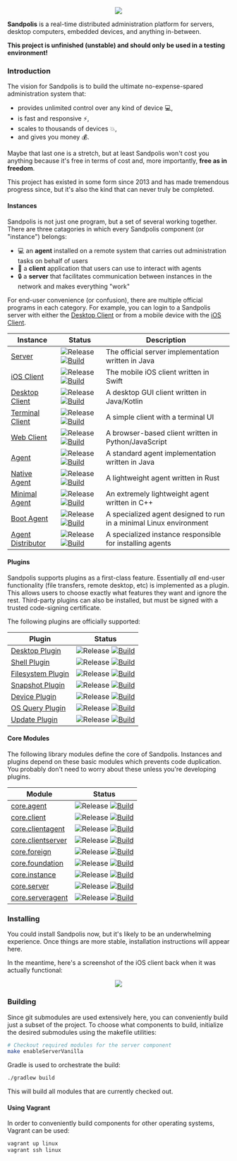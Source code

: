 <p align="center">
	<img src="https://s3.us-east-2.amazonaws.com/github.sandpolis.com/header.png" />
</p>

**Sandpolis** is a real-time distributed administration platform for servers,
desktop computers, embedded devices, and anything in-between.

**This project is unfinished (unstable) and should only be used in a testing
environment!**

### Introduction

The vision for Sandpolis is to build the ultimate no-expense-spared
administration system that:

-   provides unlimited control over any kind of device :computer:,
-   is fast and responsive :zap:,
-   scales to thousands of devices :boom:,
-   and gives you money :moneybag:.

Maybe that last one is a stretch, but at least Sandpolis won't cost you anything
because it's free in terms of cost and, more importantly, **free as in
freedom**.

This project has existed in some form since 2013 and has made tremendous
progress since, but it's also the kind that can never truly be completed.

#### Instances

Sandpolis is not just one program, but a set of several working together. There
are three catagories in which every Sandpolis component (or "instance") belongs:

-   :computer: an **agent** installed on a remote system that carries out
    administration tasks on behalf of users
-   :iphone: a **client** application that users can use to interact with agents
-   :lock: a **server** that facilitates communication between instances in the
    network and makes everything "work"

For end-user convenience (or confusion), there are multiple official programs in
each category. For example, you can login to a Sandpolis server with either the
[Desktop Client](https://github.com/sandpolis/com.sandpolis.client.lifegem) or
from a mobile device with the
[iOS Client](https://github.com/sandpolis/com.sandpolis.client.lockstone).

| Instance                                                                       | Status                                                                                                                                                                                                                                                                                                                                                         | Description                                                        |
| ------------------------------------------------------------------------------ | -------------------------------------------------------------------------------------------------------------------------------------------------------------------------------------------------------------------------------------------------------------------------------------------------------------------------------------------------------------- | ------------------------------------------------------------------ |
| [Server](https://github.com/sandpolis/com.sandpolis.server.vanilla)            | ![Release](https://img.shields.io/github/v/tag/sandpolis/com.sandpolis.server.vanilla.svg?label=release) [![Build](https://github.com/sandpolis/com.sandpolis.server.vanilla/workflows/.github/workflows/build.yml/badge.svg)](https://github.com/sandpolis/com.sandpolis.server.vanilla/actions?query=workflow%3A.github%2Fworkflows%2Fbuild.yml)             | The official server implementation written in Java                 |
| [iOS Client](https://github.com/sandpolis/com.sandpolis.client.lockstone)      | ![Release](https://img.shields.io/github/v/tag/sandpolis/com.sandpolis.client.lockstone.svg?label=release) [![Build](https://github.com/sandpolis/com.sandpolis.client.lockstone/workflows/.github/workflows/build.yml/badge.svg)](https://github.com/sandpolis/com.sandpolis.client.lockstone/actions?query=workflow%3A.github%2Fworkflows%2Fbuild.yml)       | The mobile iOS client written in Swift                             |
| [Desktop Client](https://github.com/sandpolis/com.sandpolis.client.lifegem)    | ![Release](https://img.shields.io/github/v/tag/sandpolis/com.sandpolis.client.lifegem.svg?label=release) [![Build](https://github.com/sandpolis/com.sandpolis.client.lifegem/workflows/.github/workflows/build.yml/badge.svg)](https://github.com/sandpolis/com.sandpolis.client.lifegem/actions?query=workflow%3A.github%2Fworkflows%2Fbuild.yml)             | A desktop GUI client written in Java/Kotlin                        |
| [Terminal Client](https://github.com/sandpolis/com.sandpolis.client.ascetic)   | ![Release](https://img.shields.io/github/v/tag/sandpolis/com.sandpolis.client.ascetic.svg?label=release) [![Build](https://github.com/sandpolis/com.sandpolis.client.ascetic/workflows/.github/workflows/build.yml/badge.svg)](https://github.com/sandpolis/com.sandpolis.client.ascetic/actions?query=workflow%3A.github%2Fworkflows%2Fbuild.yml)             | A simple client with a terminal UI                                 |
| [Web Client](https://github.com/sandpolis/com.sandpolis.client.brightstone)    | ![Release](https://img.shields.io/github/v/tag/sandpolis/com.sandpolis.client.brightstone.svg?label=release) [![Build](https://github.com/sandpolis/com.sandpolis.client.brightstone/workflows/.github/workflows/build.yml/badge.svg)](https://github.com/sandpolis/com.sandpolis.client.brightstone/actions?query=workflow%3A.github%2Fworkflows%2Fbuild.yml) | A browser-based client written in Python/JavaScript                |
| [Agent](https://github.com/sandpolis/com.sandpolis.agent.vanilla)              | ![Release](https://img.shields.io/github/v/tag/sandpolis/com.sandpolis.agent.vanilla.svg?label=release) [![Build](https://github.com/sandpolis/com.sandpolis.agent.vanilla/workflows/.github/workflows/build.yml/badge.svg)](https://github.com/sandpolis/com.sandpolis.agent.vanilla/actions?query=workflow%3A.github%2Fworkflows%2Fbuild.yml)                | A standard agent implementation written in Java                    |
| [Native Agent](https://github.com/sandpolis/com.sandpolis.agent.micro)         | ![Release](https://img.shields.io/github/v/tag/sandpolis/com.sandpolis.agent.micro.svg?label=release) [![Build](https://github.com/sandpolis/com.sandpolis.agent.micro/workflows/.github/workflows/build.yml/badge.svg)](https://github.com/sandpolis/com.sandpolis.agent.micro/actions?query=workflow%3A.github%2Fworkflows%2Fbuild.yml)                      | A lightweight agent written in Rust                                |
| [Minimal Agent](https://github.com/sandpolis/com.sandpolis.agent.nano)         | ![Release](https://img.shields.io/github/v/tag/sandpolis/com.sandpolis.agent.nano.svg?label=release) [![Build](https://github.com/sandpolis/com.sandpolis.agent.nano/workflows/.github/workflows/build.yml/badge.svg)](https://github.com/sandpolis/com.sandpolis.agent.nano/actions?query=workflow%3A.github%2Fworkflows%2Fbuild.yml)                         | An extremely lightweight agent written in C++                      |
| [Boot Agent](https://github.com/sandpolis/com.sandpolis.agent.boot)            | ![Release](https://img.shields.io/github/v/tag/sandpolis/com.sandpolis.agent.boot.svg?label=release) [![Build](https://github.com/sandpolis/com.sandpolis.agent.boot/workflows/.github/workflows/build.yml/badge.svg)](https://github.com/sandpolis/com.sandpolis.agent.boot/actions?query=workflow%3A.github%2Fworkflows%2Fbuild.yml)                         | A specialized agent designed to run in a minimal Linux environment |
| [Agent Distributor](https://github.com/sandpolis/com.sandpolis.distagent.rust) | ![Release](https://img.shields.io/github/v/tag/sandpolis/com.sandpolis.distagent.rust.svg?label=release) [![Build](https://github.com/sandpolis/com.sandpolis.distagent.rust/workflows/.github/workflows/build.yml/badge.svg)](https://github.com/sandpolis/com.sandpolis.distagent.rust/actions?query=workflow%3A.github%2Fworkflows%2Fbuild.yml)             | A specialized instance responsible for installing agents           |

#### Plugins

Sandpolis supports plugins as a first-class feature. Essentially _all_ end-user
functionality (file transfers, remote desktop, etc) is implemented as a plugin.
This allows users to choose exactly what features they want and ignore the rest.
Third-party plugins can also be installed, but must be signed with a trusted
code-signing certificate.

The following plugins are officially supported:

| Plugin                                                                            | Status                                                                                                                                                                                                                                                                                                                                                      |
| --------------------------------------------------------------------------------- | ----------------------------------------------------------------------------------------------------------------------------------------------------------------------------------------------------------------------------------------------------------------------------------------------------------------------------------------------------------- |
| [Desktop Plugin](https://github.com/sandpolis/com.sandpolis.plugin.desktop)       | ![Release](https://img.shields.io/github/v/tag/sandpolis/com.sandpolis.plugin.desktop.svg?label=release) [![Build](https://github.com/sandpolis/com.sandpolis.plugin.desktop/workflows/.github/workflows/build.yml/badge.svg)](https://github.com/sandpolis/com.sandpolis.plugin.desktop/actions?query=workflow%3A.github%2Fworkflows%2Fbuild.yml)          |
| [Shell Plugin](https://github.com/sandpolis/com.sandpolis.plugin.shell)           | ![Release](https://img.shields.io/github/v/tag/sandpolis/com.sandpolis.plugin.shell.svg?label=release) [![Build](https://github.com/sandpolis/com.sandpolis.plugin.shell/workflows/.github/workflows/build.yml/badge.svg)](https://github.com/sandpolis/com.sandpolis.plugin.shell/actions?query=workflow%3A.github%2Fworkflows%2Fbuild.yml)                |
| [Filesystem Plugin](https://github.com/sandpolis/com.sandpolis.plugin.filesystem) | ![Release](https://img.shields.io/github/v/tag/sandpolis/com.sandpolis.plugin.filesystem.svg?label=release) [![Build](https://github.com/sandpolis/com.sandpolis.plugin.filesystem/workflows/.github/workflows/build.yml/badge.svg)](https://github.com/sandpolis/com.sandpolis.plugin.filesystem/actions?query=workflow%3A.github%2Fworkflows%2Fbuild.yml) |
| [Snapshot Plugin](https://github.com/sandpolis/com.sandpolis.plugin.snapshot)     | ![Release](https://img.shields.io/github/v/tag/sandpolis/com.sandpolis.plugin.snapshot.svg?label=release) [![Build](https://github.com/sandpolis/com.sandpolis.plugin.snapshot/workflows/.github/workflows/build.yml/badge.svg)](https://github.com/sandpolis/com.sandpolis.plugin.snapshot/actions?query=workflow%3A.github%2Fworkflows%2Fbuild.yml)       |
| [Device Plugin](https://github.com/sandpolis/com.sandpolis.plugin.device)         | ![Release](https://img.shields.io/github/v/tag/sandpolis/com.sandpolis.plugin.device.svg?label=release) [![Build](https://github.com/sandpolis/com.sandpolis.plugin.device/workflows/.github/workflows/build.yml/badge.svg)](https://github.com/sandpolis/com.sandpolis.plugin.device/actions?query=workflow%3A.github%2Fworkflows%2Fbuild.yml)             |
| [OS Query Plugin](https://github.com/sandpolis/com.sandpolis.plugin.osquery)      | ![Release](https://img.shields.io/github/v/tag/sandpolis/com.sandpolis.plugin.osquery.svg?label=release) [![Build](https://github.com/sandpolis/com.sandpolis.plugin.osquery/workflows/.github/workflows/build.yml/badge.svg)](https://github.com/sandpolis/com.sandpolis.plugin.osquery/actions?query=workflow%3A.github%2Fworkflows%2Fbuild.yml)          |
| [Update Plugin](https://github.com/sandpolis/com.sandpolis.plugin.update)         | ![Release](https://img.shields.io/github/v/tag/sandpolis/com.sandpolis.plugin.update.svg?label=release) [![Build](https://github.com/sandpolis/com.sandpolis.plugin.update/workflows/.github/workflows/build.yml/badge.svg)](https://github.com/sandpolis/com.sandpolis.plugin.update/actions?query=workflow%3A.github%2Fworkflows%2Fbuild.yml)             |

#### Core Modules

The following library modules define the core of Sandpolis. Instances and
plugins depend on these basic modules which prevents code duplication. You
probably don't need to worry about these unless you're developing plugins.

| Module                                                                            | Status                                                                                                                                                                                                                                                                                                                                                      |
| --------------------------------------------------------------------------------- | ----------------------------------------------------------------------------------------------------------------------------------------------------------------------------------------------------------------------------------------------------------------------------------------------------------------------------------------------------------- |
| [core.agent](https://github.com/sandpolis/com.sandpolis.core.agent)               | ![Release](https://img.shields.io/github/v/tag/sandpolis/com.sandpolis.core.agent.svg?label=release) [![Build](https://github.com/sandpolis/com.sandpolis.core.agent/workflows/.github/workflows/build.yml/badge.svg)](https://github.com/sandpolis/com.sandpolis.core.agent/actions?query=workflow%3A.github%2Fworkflows%2Fbuild.yml)                      |
| [core.client](https://github.com/sandpolis/com.sandpolis.core.client)             | ![Release](https://img.shields.io/github/v/tag/sandpolis/com.sandpolis.core.client.svg?label=release) [![Build](https://github.com/sandpolis/com.sandpolis.core.client/workflows/.github/workflows/build.yml/badge.svg)](https://github.com/sandpolis/com.sandpolis.core.client/actions?query=workflow%3A.github%2Fworkflows%2Fbuild.yml)                   |
| [core.clientagent](https://github.com/sandpolis/com.sandpolis.core.clientagent)   | ![Release](https://img.shields.io/github/v/tag/sandpolis/com.sandpolis.core.clientagent.svg?label=release) [![Build](https://github.com/sandpolis/com.sandpolis.core.clientagent/workflows/.github/workflows/build.yml/badge.svg)](https://github.com/sandpolis/com.sandpolis.core.clientagent/actions?query=workflow%3A.github%2Fworkflows%2Fbuild.yml)    |
| [core.clientserver](https://github.com/sandpolis/com.sandpolis.core.clientserver) | ![Release](https://img.shields.io/github/v/tag/sandpolis/com.sandpolis.core.clientserver.svg?label=release) [![Build](https://github.com/sandpolis/com.sandpolis.core.clientserver/workflows/.github/workflows/build.yml/badge.svg)](https://github.com/sandpolis/com.sandpolis.core.clientserver/actions?query=workflow%3A.github%2Fworkflows%2Fbuild.yml) |
| [core.foreign](https://github.com/sandpolis/com.sandpolis.core.foreign)           | ![Release](https://img.shields.io/github/v/tag/sandpolis/com.sandpolis.core.foreign.svg?label=release) [![Build](https://github.com/sandpolis/com.sandpolis.core.foreign/workflows/.github/workflows/build.yml/badge.svg)](https://github.com/sandpolis/com.sandpolis.core.foreign/actions?query=workflow%3A.github%2Fworkflows%2Fbuild.yml)                |
| [core.foundation](https://github.com/sandpolis/com.sandpolis.core.foundation)     | ![Release](https://img.shields.io/github/v/tag/sandpolis/com.sandpolis.core.foundation.svg?label=release) [![Build](https://github.com/sandpolis/com.sandpolis.core.foundation/workflows/.github/workflows/build.yml/badge.svg)](https://github.com/sandpolis/com.sandpolis.core.foundation/actions?query=workflow%3A.github%2Fworkflows%2Fbuild.yml)       |
| [core.instance](https://github.com/sandpolis/com.sandpolis.core.instance)         | ![Release](https://img.shields.io/github/v/tag/sandpolis/com.sandpolis.core.instance.svg?label=release) [![Build](https://github.com/sandpolis/com.sandpolis.core.instance/workflows/.github/workflows/build.yml/badge.svg)](https://github.com/sandpolis/com.sandpolis.core.instance/actions?query=workflow%3A.github%2Fworkflows%2Fbuild.yml)             |
| [core.server](https://github.com/sandpolis/com.sandpolis.core.server)             | ![Release](https://img.shields.io/github/v/tag/sandpolis/com.sandpolis.core.server.svg?label=release) [![Build](https://github.com/sandpolis/com.sandpolis.core.server/workflows/.github/workflows/build.yml/badge.svg)](https://github.com/sandpolis/com.sandpolis.core.server/actions?query=workflow%3A.github%2Fworkflows%2Fbuild.yml)                   |
| [core.serveragent](https://github.com/sandpolis/com.sandpolis.core.serveragent)   | ![Release](https://img.shields.io/github/v/tag/sandpolis/com.sandpolis.core.serveragent.svg?label=release) [![Build](https://github.com/sandpolis/com.sandpolis.core.serveragent/workflows/.github/workflows/build.yml/badge.svg)](https://github.com/sandpolis/com.sandpolis.core.serveragent/actions?query=workflow%3A.github%2Fworkflows%2Fbuild.yml)    |

### Installing

You could install Sandpolis now, but it's likely to be an underwhelming
experience. Once things are more stable, installation instructions will appear
here.

In the meantime, here's a screenshot of the iOS client back when it was actually
functional:

<p align="center">
	<img src="https://s3.us-east-2.amazonaws.com/github.sandpolis.com/client/lockstone/triptych.png" />
</p>

### Building

Since git submodules are used extensively here, you can conveniently build just
a subset of the project. To choose what components to build, initialize the
desired submodules using the makefile utilities:

```sh
# Checkout required modules for the server component
make enableServerVanilla
```

Gradle is used to orchestrate the build:

```sh
./gradlew build
```

This will build all modules that are currently checked out.

#### Using Vagrant

In order to conveniently build components for other operating systems, Vagrant
can be used:

```sh
vagrant up linux
vagrant ssh linux
```
